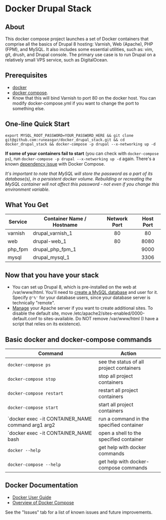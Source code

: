 # Docker Drupal Stack

## About
This docker compose project launches a set of Docker containers that comprise all the basics of Drupal 8 hosting: Varnish, Web (Apache), PHP (FPM), and MySQL. It also includes some essential utilities, such as: vim, git, drush, and Drupal console. The primary use case is to run Drupal on a relatively small VPS service, such as DigitalOcean.

## Prerequisites
* [docker](https://docs.docker.com/engine/installation/)
* [docker compose](https://docs.docker.com/compose/install/).
* Know that this will bind Varnish to port 80 on the docker host. You can modify docker-compose.yml if you want to change the port to something else.

## One-line Quick Start
`export MYSQL_ROOT_PASSWORD=YOUR_PASSWORD_HERE && git clone git@github.com:runeasgar/docker_drupal_stack.git && cd docker_drupal_stack && docker-compose -p drupal --x-networking up -d`

**If some of your containers fail to start** (you can check with `docker-compose ps`), run `docker-compose -p drupal --x-networking up -d` again. There's a known [dependency issue](https://github.com/docker/compose/pull/2708) with Docker Compose.

*It's important to note that MySQL will store the password as a part of its database(s), in a persistent docker volume. Rebuilding or recreating the MySQL container will not affect this password - not even if you change this environment variable.*

## What You Get

| Service | Container Name / Hostname | Network Port | Host Port |
| ------------- | ------------- |:-------------:|:-------------:|
| varnish | drupal_varnish_1 | 80 | 80 |
| web | drupal-web_1 | 80 | 8080 |
| php_fpm | drupal_php_fpm_1 | | 9000 |
| mysql | drupal_mysql_1 | | 3306 |

## Now that you have your stack
* You can set up Drupal 8, which is pre-installed on the web at /var/www/html. You'll need to [create a MySQL database](https://www.drupal.org/documentation/install/create-database#mysql_command) and user for it. Specify `@'%'` for your database users, since your database server is technically "remote".
* [Manage](https://help.ubuntu.com/lts/serverguide/httpd.html) your Apache server if you want to create additional sites. To disable the default site, move /etc/apache2/sites-enabled/0000-default.conf to sites-available. Do NOT remove /var/www/html (I have a script that relies on its existence).

## Basic docker and docker-compose commands

| Command | Action |
| ------------- | ------------- |
| `docker-compose ps` | see the status of all project containers |
| `docker-compose stop` | stop all project containers  |
| `docker-compose restart` | restart all project containers |
| `docker-compose start` | start all project containers |
| `docker exec -it CONTAINER_NAME command arg1 arg2 | run a command in the specified container |
| `docker exec -it CONTAINER_NAME bash | open a shell to the specified container |
| `docker --help` | get help with docker commands |
| `docker-compose --help` | get help with docker-compose commands |

## Docker Documentation
* [Docker User Guide](https://docs.docker.com/engine/userguide/)
* [Overview of Docker Compose](https://docs.docker.com/compose/)

See the "Issues" tab for a list of known issues and future improvements.
